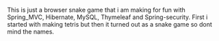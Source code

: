 This is just a browser snake game that i am making for fun with Spring_MVC, Hibernate, MySQL, Thymeleaf and Spring-security. First i started with making tetris but then it turned out as a snake game so dont mind the names.